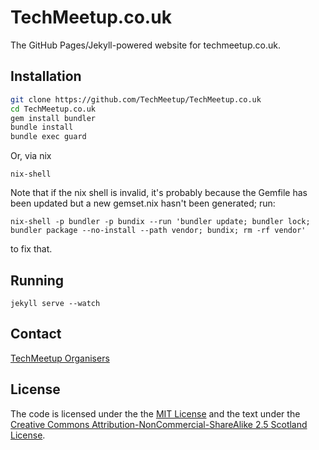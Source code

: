 # TechMeetup.co.uk
The GitHub Pages/Jekyll-powered website for techmeetup.co.uk.

## Installation

```bash
git clone https://github.com/TechMeetup/TechMeetup.co.uk
cd TechMeetup.co.uk
gem install bundler
bundle install
bundle exec guard
```

Or, via nix

```
nix-shell
```

Note that if the nix shell is invalid, it's probably because the Gemfile has
been updated but a new gemset.nix hasn't been generated; run:

```
nix-shell -p bundler -p bundix --run 'bundler update; bundler lock; bundler package --no-install --path vendor; bundix; rm -rf vendor'
```

to fix that.

## Running

```
jekyll serve --watch
```

## Contact
[TechMeetup Organisers](mailto:techmeetuporganisers@googlegroups.com)

## License
The code is licensed under the the [MIT License](http://en.wikipedia.org/wiki/MIT_License) and the text under the [Creative Commons Attribution-NonCommercial-ShareAlike 2.5 Scotland License](http://creativecommons.org/licenses/by-nc-sa/2.5/scotland/).
